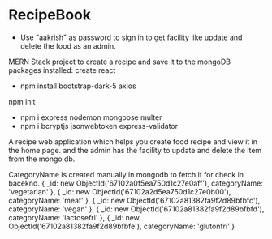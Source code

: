 # RecipeBook
- Use "aakrish" as password to sign in to get facility like update and delete the food as 
an admin.

MERN Stack project to create a recipe  and save it to the mongoDB
packages installed:
create react                          
- npm install bootstrap-dark-5 axios

npm init
- npm i express nodemon mongoose multer
- npm i bcryptjs jsonwebtoken express-validator

A recipe web application which helps you create food recipe and view it in the home page.
and the admin has the facility to update and delete the item from the mongo db. 

CategoryName is created manually in mongodb to fetch it for check in baceknd.
  {
    _id: new ObjectId('67102a0f5ea750d1c27e0aff'),
    categoryName: 'vegetarian'
  },
  {
    _id: new ObjectId('67102a2d5ea750d1c27e0b00'),
    categoryName: 'meat'
  },
  {
    _id: new ObjectId('67102a81382fa9f2d89bfbfc'),
    categoryName: 'vegan'
  },
  {
    _id: new ObjectId('67102a81382fa9f2d89bfbfd'),
    categoryName: 'lactosefri'
  },
  {
    _id: new ObjectId('67102a81382fa9f2d89bfbfe'),
    categoryName: 'glutonfri'
  }